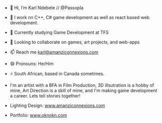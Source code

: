 - 👋 Hi, I’m Karl Ndebele // @Passopla
- 👀 I work nn C++, C# game development as well as react based web development.
- 🌱 Currently studying Game Development at TFS
- 💞️ Looking to collaborate on games, art projects, and web-apps
- 📫 Reach me karl@amanziconnexions.com
- 😄 Pronouns: He/Him
- ⚡ South African, based in Canada sometimes.

- I'm an artist with a BFA in Film Production, 3D illsutration is a hobby of mine, Art Direction is a skill of mine, and I'm making game development a career.
  Lets tell stories together!

- Lighting Design: www.amanziconnexions.com
- Portfolio: www.oknokn.com

<!---
Passopla/Passopla
--->
